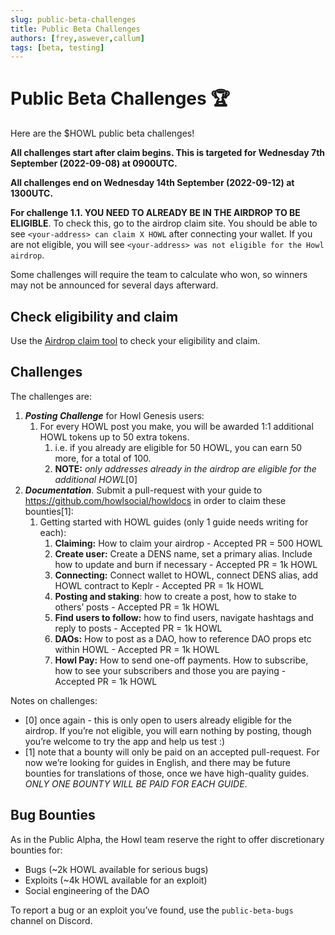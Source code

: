 ```yaml
---
slug: public-beta-challenges
title: Public Beta Challenges
authors: [frey,aswever,callum]
tags: [beta, testing]
---
```


# Public Beta Challenges 🏆

Here are the $HOWL public beta challenges!

**All challenges start after claim begins. This is targeted for Wednesday 7th September (2022-09-08) at 0900UTC.**

**All challenges end on Wednesday 14th September (2022-09-12) at 1300UTC.**

**For challenge 1.1. YOU NEED TO ALREADY BE IN THE AIRDROP TO BE ELIGIBLE**. To check this, go to the airdrop claim site. You should be able to see `<your-address> can claim X HOWL` after connecting your wallet. If you are not eligible, you will see `<your-address> was not eligible for the Howl airdrop`.

Some challenges will require the team to calculate who won, so winners may not be announced for several days afterward.

## Check eligibility and claim

Use the [Airdrop claim tool](https://testnet-claim.howl.social/) to check your eligibility and claim.

## Challenges

The challenges are:

1. ***Posting Challenge*** for Howl Genesis users:
    1. For every HOWL post you make, you will be awarded 1:1 additional HOWL tokens up to 50 extra tokens.
        1. i.e. if you already are eligible for 50 HOWL, you can earn 50 more, for a total of 100.
        2. **NOTE:** *only addresses already in the airdrop are eligible for the additional HOWL*[0]
2. ***Documentation***. Submit a pull-request with your guide to https://github.com/howlsocial/howldocs in order to claim these bounties[1]:
    1. Getting started with HOWL guides (only 1 guide needs writing for each):
        1. **Claiming:** How to claim your airdrop - Accepted PR = 500 HOWL
        2. **Create user:** Create a DENS name, set a primary alias. Include how to update and burn if necessary - Accepted PR = 1k HOWL
        3. **Connecting:** Connect wallet to HOWL, connect DENS alias, add HOWL contract to Keplr - Accepted PR = 1k HOWL
        4. **Posting and staking**: how to create a post, how to stake to others’ posts - Accepted PR = 1k HOWL
        5. **Find users to follow:** how to find users, navigate hashtags and reply to posts - Accepted PR = 1k HOWL
        6. **DAOs:** How to post as a DAO, how to reference DAO props etc within HOWL - Accepted PR = 1k HOWL
        7. **Howl Pay:** How to send one-off payments. How to subscribe, how to see your subscribers and those you are paying - Accepted PR = 1k HOWL

Notes on challenges:

- [0] once again - this is only open to users already eligible for the airdrop. If you’re not eligible, you will earn nothing by posting, though you’re welcome to try the app and help us test :)
- [1] note that a bounty will only be paid on an accepted pull-request. For now we’re looking for guides in English, and there may be future bounties for translations of those, once we have high-quality guides. _ONLY ONE BOUNTY WILL BE PAID FOR EACH GUIDE_.

## Bug Bounties

As in the Public Alpha, the Howl team reserve the right to offer discretionary bounties for:

- Bugs (~2k HOWL available for serious bugs)
- Exploits (~4k HOWL available for an exploit)
- Social engineering of the DAO

To report a bug or an exploit you’ve found, use the `public-beta-bugs` channel on Discord.
